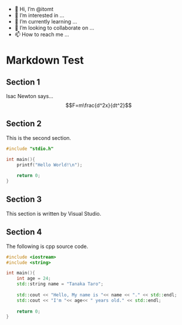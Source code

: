 - 👋 Hi, I’m @itomt
- 👀 I’m interested in ...
- 🌱 I’m currently learning ...
- 💞️ I’m looking to collaborate on ...
- 📫 How to reach me ...

# Markdown Test
## Section 1
Isac Newton says...\
$$F=m\frac{d^2x}{dt^2}$$

## Section 2
This is the second section.
```c:hello.c
#include "stdio.h"

int main(){
    printf("Hello World!\n");
    
    return 0;
}
```
## Section 3
This section is written by Visual Studio.

<!---
itomt/itomt is a ✨ special ✨ repository because its `README.md` (this file) appears on your GitHub profile.
You can click the Preview link to take a look at your changes.
--->

## Section 4
The following is cpp source code.
```cpp
#include <iostream>
#include <string>

int main(){
    int age = 24;
    std::string name = "Tanaka Taro";
    
    std::cout << "Hello, My name is "<< name << "." << std::endl;
    std::cout << "I'm "<< age<< " years old." << std::endl;
    
    return 0;
}
```
